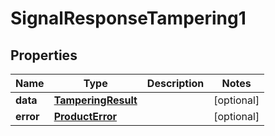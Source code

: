 

# SignalResponseTampering1


## Properties

| Name | Type | Description | Notes |
|------------ | ------------- | ------------- | -------------|
|**data** | [**TamperingResult**](TamperingResult.md) |  |  [optional] |
|**error** | [**ProductError**](ProductError.md) |  |  [optional] |



